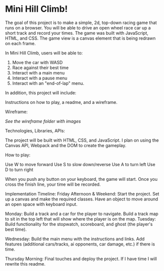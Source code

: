 # Mini Hill Climb!
The goal of this project is to make a simple, 2d, top-down racing game that runs on a browser. You will be able to drive an open wheel race car up a short track and record your times. The game was built with JavaScript, HTML, and CSS. The game view is a canvas element that is being redrawn on each frame. 

In Mini Hill Climb, users will be able to:

1) Move the car with WASD
2) Race against their best time
4) Interact with a main menu
5) Interact with a pause menu
6) Interact with an "end-of-lap" menu.

In addition, this project will include:

Instructions on how to play, a readme, and a wireframe.

Wireframe:

*See the wireframe folder with images*

Technologies, Libraries, APIs:

The project will be built with HTML, CSS, and JavaScript. I plan on using the Canvas API, Webpack and the DOM to create the gameplay.

How to play:

Use W to move forward
Use S to slow down/reverse
Use A to turn left
Use D to turn right

When you push any button on your keyboard, the game will start. Once you cross the finish line, your time will be recorded.


Implementation Timeline:
Friday Afternoon & Weekend:
Start the project. Set up a canvas and make the required classes. Have an object to move around an open space with keyboard input.

Monday:
Build a track and a car for the player to navigate.
Build a track map to sit in the top left that will show where the player is on the map.
Tuesday:
Build functionality for the stopwatch, scoreboard, and ghost (the player's best time).

Wednesday:
Build the main menu with the instructions and links.
Add features (additional cars/tracks, ai opponents, car damage, etc.) if there is time.

Thursday Morning:
Final touches and deploy the project. If I have time I will rewrite this readme.



